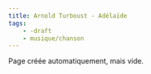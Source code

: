 ```yaml
---
title: Arnold Turboust - Adélaïde
tags:
    - -draft
    - musique/chanson
---
```


Page créée automatiquement, mais vide.
